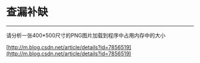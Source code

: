 # 查漏补缺
---

请分析一张400*500尺寸的PNG图片加载到程序中占用内存中的大小

[http://m.blog.csdn.net/article/details?id=7856519](http://m.blog.csdn.net/article/details?id=7856519)
